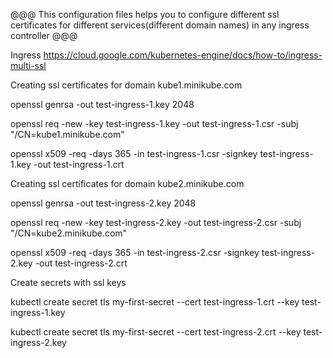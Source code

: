 @@@ This configuration files helps you to configure different ssl certificates for different services(different domain names) in any ingress controller @@@

Ingress
https://cloud.google.com/kubernetes-engine/docs/how-to/ingress-multi-ssl

Creating ssl certificates for domain kube1.minikube.com

openssl genrsa -out test-ingress-1.key 2048

openssl req -new -key test-ingress-1.key -out test-ingress-1.csr -subj "/CN=kube1.minikube.com"

openssl x509 -req -days 365 -in test-ingress-1.csr -signkey test-ingress-1.key -out test-ingress-1.crt

Creating ssl certificates for domain kube2.minikube.com

openssl genrsa -out test-ingress-2.key 2048

openssl req -new -key test-ingress-2.key -out test-ingress-2.csr -subj "/CN=kube2.minikube.com"

openssl x509 -req -days 365 -in test-ingress-2.csr -signkey test-ingress-2.key -out test-ingress-2.crt

Create secrets with ssl keys

kubectl create secret tls my-first-secret --cert test-ingress-1.crt --key test-ingress-1.key

kubectl create secret tls my-first-secret --cert test-ingress-2.crt --key test-ingress-2.key
